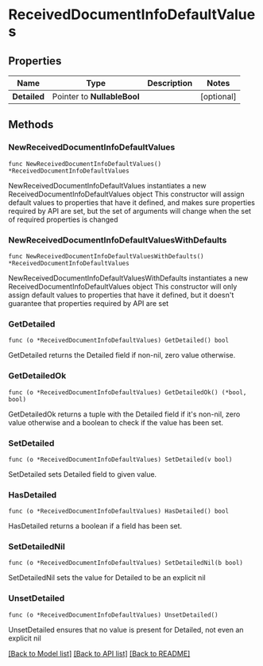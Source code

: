 # ReceivedDocumentInfoDefaultValues

## Properties

Name | Type | Description | Notes
------------ | ------------- | ------------- | -------------
**Detailed** | Pointer to **NullableBool** |  | [optional] 

## Methods

### NewReceivedDocumentInfoDefaultValues

`func NewReceivedDocumentInfoDefaultValues() *ReceivedDocumentInfoDefaultValues`

NewReceivedDocumentInfoDefaultValues instantiates a new ReceivedDocumentInfoDefaultValues object
This constructor will assign default values to properties that have it defined,
and makes sure properties required by API are set, but the set of arguments
will change when the set of required properties is changed

### NewReceivedDocumentInfoDefaultValuesWithDefaults

`func NewReceivedDocumentInfoDefaultValuesWithDefaults() *ReceivedDocumentInfoDefaultValues`

NewReceivedDocumentInfoDefaultValuesWithDefaults instantiates a new ReceivedDocumentInfoDefaultValues object
This constructor will only assign default values to properties that have it defined,
but it doesn't guarantee that properties required by API are set

### GetDetailed

`func (o *ReceivedDocumentInfoDefaultValues) GetDetailed() bool`

GetDetailed returns the Detailed field if non-nil, zero value otherwise.

### GetDetailedOk

`func (o *ReceivedDocumentInfoDefaultValues) GetDetailedOk() (*bool, bool)`

GetDetailedOk returns a tuple with the Detailed field if it's non-nil, zero value otherwise
and a boolean to check if the value has been set.

### SetDetailed

`func (o *ReceivedDocumentInfoDefaultValues) SetDetailed(v bool)`

SetDetailed sets Detailed field to given value.

### HasDetailed

`func (o *ReceivedDocumentInfoDefaultValues) HasDetailed() bool`

HasDetailed returns a boolean if a field has been set.

### SetDetailedNil

`func (o *ReceivedDocumentInfoDefaultValues) SetDetailedNil(b bool)`

 SetDetailedNil sets the value for Detailed to be an explicit nil

### UnsetDetailed
`func (o *ReceivedDocumentInfoDefaultValues) UnsetDetailed()`

UnsetDetailed ensures that no value is present for Detailed, not even an explicit nil

[[Back to Model list]](../README.md#documentation-for-models) [[Back to API list]](../README.md#documentation-for-api-endpoints) [[Back to README]](../README.md)


